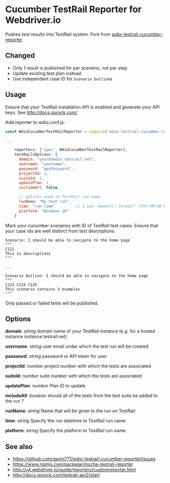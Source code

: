 # Cucumber TestRail Reporter for Webdriver.io 

Pushes test results into TestRail system.
Fork from [wdio-testrail-cucumber-reporter](https://github.com/Artemon-line/wdio-testrail-cucumber-reporter)


## Changed

- Only 1 result is published for per scenerio, not per step
- Update existing test plan instead
- Use independent case ID for `Scenario Outline`s

## Usage
Ensure that your TestRail installation API is enabled and generate your API keys. See http://docs.gurock.com/

Add reporter to wdio.conf.js:

```Javascript
const WdioCucumberTestRailReporter = require('wdio-testrail-cucumber-reporter');

...

    reporters: ['spec', WdioCucumberTestRailReporter],
    testRailsOptions: {
      domain: "yourdomain.testrail.net",
      username: "username",
      password: "apiPassword",
      projectId: 1,
      suiteId: 1,
      updatePlan: 1,
      includeAll: false,

      // options used in TestRail run name
      runName: "My test run",
      time: "run time"         // I use `moment().format(" YYYY-MM-DD HH:mm")`
      platform: "Windows 10"
    }
```

Mark your cucumber scenarios with ID of TestRail test cases. Ensure that your case ids are well distinct from test descriptions.

```
Scenario: I should be able to navigate to the home page
"""
C122
This is descriptions
"""

...

Scenario Outline: I should be able to navigate to the home page
"""
C123 C124 C125
This scenario contains 3 examples
"""
```

Only passed or failed tests will be published.

## Options

**domain**: *string* domain name of your TestRail instance (e.g. for a hosted instance instance.testrail.net)

**username**: *string* user email under which the test run will be created

**password**: *string* password or API token for user

**projectId**: *number* project number with which the tests are associated

**suiteId**: *number* suite number with which the tests are associated

**updatePlan**: *number* Plan ID to update

**includeAll**: *boolean* should all of the tests from the test suite be added to the run ?

**runName**: *string* Name that will be given to the run on TestRail

**time**: *string* Specify the run datetime to TestRail run name

**platform**: *string* Specify the platform to TestRail run name

## See also

- https://github.com/gavin771/wdio-testrail-cucumber-reporter/issues
- https://www.npmjs.com/package/mocha-testrail-reporter
- http://v4.webdriver.io/guide/reporters/customreporter.html
- http://docs.gurock.com/testrail-api2/start
